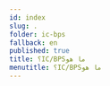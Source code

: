 ```yaml
---
id: index
slug: .
folder: ic-bps
fallback: en
published: true
title: ؟IC/BPSما هو
menutitle: ؟IC/BPSما هو
---
```

